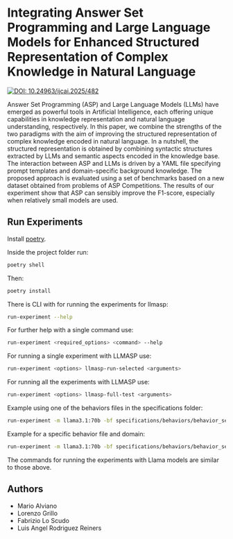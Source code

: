 # Integrating Answer Set Programming and Large Language Models for Enhanced Structured Representation of Complex Knowledge in Natural Language

[![DOI: 10.24963/ijcai.2025/482](https://img.shields.io/badge/DOI-10.24963/ijcai.2025/482-blue)](https://doi.org/10.24963/ijcai.2025/482)

Answer Set Programming (ASP) and Large Language Models (LLMs) have emerged as powerful tools in Artificial Intelligence, each offering unique capabilities in knowledge representation and natural language understanding, respectively. In this paper, we combine the strengths of the two paradigms with the aim of improving the structured representation of complex knowledge encoded in natural language. In a nutshell, the structured representation is obtained by combining syntactic structures extracted by LLMs and semantic aspects encoded in the knowledge base. The interaction between ASP and LLMs is driven by a YAML file specifying prompt templates and domain-specific background knowledge. The proposed approach is evaluated using a set of benchmarks based on a new dataset obtained from problems of ASP Competitions. The results of our experiment show that ASP can sensibly improve the F1-score, especially when relatively small models are used.

## Run Experiments

Install [poetry](https://python-poetry.org/docs/#installation).

Inside the project folder run:

```bash
poetry shell
```

Then:

```bash
poetry install
```

There is CLI with for running the experiments for llmasp:

```bash
run-experiment --help
```

For further help with a single command use:

```bash
run-experiment <required_options> <command> --help
```

For running a single experiment with LLMASP use:

```bash
run-experiment <options> llmasp-run-selected <arguments>
```

For running all the experiments with LLMASP use:

```bash
run-experiment <options> llmasp-full-test <arguments>
```

Example using one of the behaviors files in the specifications folder:

```bash
run-experiment -m llama3.1:70b -bf specifications/behaviors/behavior_second_report_v6 llmasp-full-test
```

Example for a specific behavior file and domain:

```bash
run-experiment -m llama3.1:70b -bf specifications/behaviors/behavior_second_report_v6 llmasp-run-selected -q 1
```

The commands for running the experiments with Llama models are similar to those above.

## Authors

* Mario Alviano
* Lorenzo Grillo
* Fabrizio Lo Scudo
* Luis Angel Rodriguez Reiners
